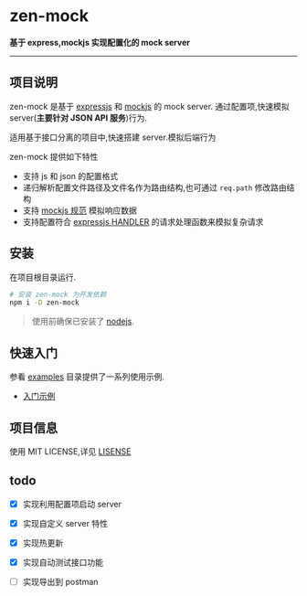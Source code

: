 zen-mock
====

**基于 express,mockjs 实现配置化的 mock server**

----

## 项目说明
zen-mock 是基于 [expressjs](http://expressjs.com/) 和 [mockjs](http://mockjs.com/) 的 mock server.
通过配置项,快速模拟 server(**主要针对 JSON API 服务**)行为.

适用基于接口分离的项目中,快速搭建 server.模拟后端行为

zen-mock 提供如下特性

* 支持 js 和 json 的配置格式
* 递归解析配置文件路径及文件名作为路由结构,也可通过 `req.path` 修改路由结构
* 支持 [mockjs 规范](http://mockjs.com/examples.html) 模拟响应数据
* 支持配置符合 [expressjs HANDLER](https://expressjs.com/en/starter/basic-routing.html) 的请求处理函数来模拟复杂请求

## 安装
在项目根目录运行.

```bash
# 安装 zen-mock 为开发依赖
npm i -D zen-mock
```

> 使用前确保已安装了 [nodejs](http://nodejs.cn/).


## 快速入门
参看 [examples](./examples) 目录提供了一系列使用示例.

* [入门示例](./examples/basic/README.md)


## 项目信息
使用 MIT LICENSE,详见 [LISENSE](./LICENSE)

## todo
* [X] 实现利用配置项启动 server
* [X] 实现自定义 server 特性 
* [X] 实现热更新
* [X] 实现自动测试接口功能
* [ ] 实现导出到 postman


